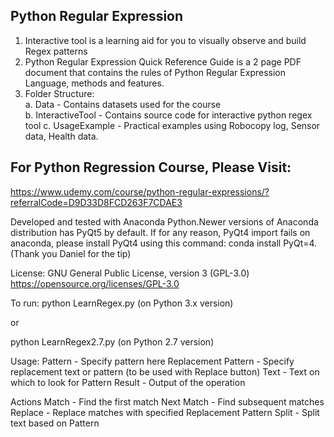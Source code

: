 ## Python Regular Expression
1. Interactive tool is a learning aid for you to visually observe and build Regex patterns    
2. Python Regular Expression Quick Reference Guide is a 2 page PDF document that contains the rules of Python Regular Expression Language, methods and features.  
3. Folder Structure:  
a. Data - Contains datasets used for the course  
b. InteractiveTool - Contains source code for interactive python regex tool
c. UsageExample - Practical examples using Robocopy log, Sensor data, Health data.

## For Python Regression Course, Please Visit:
https://www.udemy.com/course/python-regular-expressions/?referralCode=D9D33D8FCD263F7CDAE3  

Developed and tested with Anaconda Python.Newer versions of Anaconda distribution has PyQt5 by default.  If for any reason, PyQt4 import fails on anaconda, please install PyQt4 using this command: conda install PyQt=4. (Thank you Daniel for the tip)  

License: GNU General Public License, version 3 (GPL-3.0) https://opensource.org/licenses/GPL-3.0

To run:
python LearnRegex.py  (on Python 3.x version)

or

python LearnRegex2.7.py  (on Python 2.7 version)

Usage:
Pattern - Specify pattern here
Replacement Pattern - Specify replacement text or pattern (to be used with Replace button)
Text - Text on which to look for Pattern
Result - Output of the operation

Actions
Match - Find the first match
Next Match - Find subsequent matches
Replace - Replace matches with specified Replacement Pattern
Split - Split text based on Pattern
